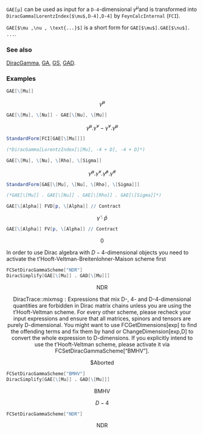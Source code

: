 `GAE[μ]` can be used as input for a `D-4`-dimensional $\gamma^{\mu }$and is transformed into `DiracGamma[LorentzIndex[$\mu$,D-4],D-4]` by `FeynCalcInternal` (`FCI`).

`GAE[$\mu ,\nu , \text{...}$]` is a short form for `GAE[$\mu$].GAE[$\nu$]. ...`.

### See also

[DiracGamma](DiracGamma), [GA](GA), [GS](GS), [GAD](GAD).

### Examples

```mathematica
GAE[\[Mu]]
```

$$\hat{\gamma }^{\mu }$$

```mathematica
GAE[\[Mu], \[Nu]] - GAE[\[Nu], \[Mu]]
```

$$\hat{\gamma }^{\mu }.\hat{\gamma }^{\nu }-\hat{\gamma }^{\nu }.\hat{\gamma }^{\mu }$$

```mathematica
StandardForm[FCI[GAE[\[Mu]]]]

(*DiracGamma[LorentzIndex[\[Mu], -4 + D], -4 + D]*)
```

```mathematica
GAE[\[Mu], \[Nu], \[Rho], \[Sigma]]
```

$$\hat{\gamma }^{\mu }.\hat{\gamma }^{\nu }.\hat{\gamma }^{\rho }.\hat{\gamma }^{\sigma }$$

```mathematica
StandardForm[GAE[\[Mu], \[Nu], \[Rho], \[Sigma]]]

(*GAE[\[Mu]] . GAE[\[Nu]] . GAE[\[Rho]] . GAE[\[Sigma]]*)
```

```mathematica
GAE[\[Alpha]] FVD[p, \[Alpha]] // Contract
```

$$\hat{\gamma }\cdot \hat{p}$$

```mathematica
GAE[\[Alpha]] FV[p, \[Alpha]] // Contract
```

$$0$$

In order to use Dirac algebra with $D-4$-dimensional objects you need to activate the t'Hooft-Veltman-Breitenlohner-Maison scheme first

```mathematica
FCSetDiracGammaScheme["NDR"]
DiracSimplify[GAE[\[Mu]] . GAD[\[Mu]]]
```

$$\text{NDR}$$

$$\text{}\text{DiracTrace}\text{::}\text{mixmsg}: \text{Expressions that mix D-, 4- and D-4-dimensional quantities are forbidden in Dirac matrix chains unless you are using the t'Hooft-Veltman scheme. For every other scheme, please recheck your input expressions and ensure that all matrices, spinors and tensors are purely D-dimensional. You might want to use FCGetDimensions[exp] to find the offending terms and fix them by hand or ChangeDimension[exp,D] to convert the whole expression to D-dimensions. If you explicitly intend to use the t'Hooft-Veltman scheme, please activate it via FCSetDiracGammaScheme[{``}BMHV{''}].}$$

$$\text{$\$$Aborted}$$

```mathematica
FCSetDiracGammaScheme["BMHV"]
DiracSimplify[GAE[\[Mu]] . GAD[\[Mu]]]
```

$$\text{BMHV}$$

$$D-4$$

```mathematica
FCSetDiracGammaScheme["NDR"]
```

$$\text{NDR}$$